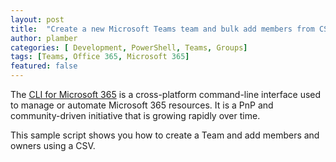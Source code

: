 ```yaml
---
layout: post
title:  "Create a new Microsoft Teams team and bulk add members from CSV file"
author: plamber
categories: [ Development, PowerShell, Teams, Groups]
tags: [Teams, Office 365, Microsoft 365]
featured: false
---
```

The [CLI for Microsoft 365](https://github.com/pnp/cli-microsoft365) is a cross-platform command-line interface used to manage or automate Microsoft 365 resources. It is a PnP and community-driven initiative that is growing rapidly over time. 

This sample script shows you how to create a Team and add members and owners using a CSV. 

<script src="https://gist.github.com/plamber/ab325d2e8cefd674f007b1194198719d.js"></script>